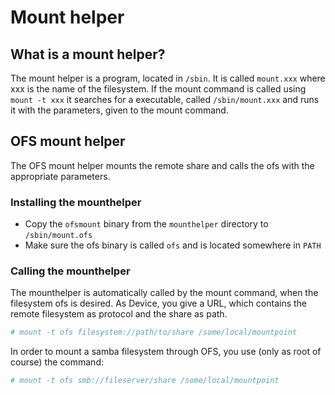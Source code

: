 # Mount helper

## What is a mount helper?

The mount helper is a program, located in `/sbin`. It is called `mount.xxx` where xxx is the name of the filesystem. If the mount command is called using `mount -t xxx` it searches for a executable, called `/sbin/mount.xxx` and runs it with the parameters, given to the mount command.

## OFS mount helper

The OFS mount helper mounts the remote share and calls the ofs with the appropriate parameters.

### Installing the mounthelper

* Copy the `ofsmount` binary from the `mounthelper` directory to `/sbin/mount.ofs`
* Make sure the ofs binary is called `ofs` and is located somewhere in `PATH`

### Calling the mounthelper

The mounthelper is automatically called by the mount command, when the filesystem ofs is desired. As Device, you give a URL, which contains the remote filesystem as protocol and the share as path.

```sh
# mount -t ofs filesystem://path/to/share /some/local/mountpoint
```

In order to mount a samba filesystem through OFS, you use (only as root of course) the command:

```sh
# mount -t ofs smb://fileserver/share /some/local/mountpoint
```
